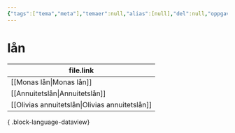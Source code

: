 ```yaml
---
{"tags":["tema","meta"],"temaer":null,"alias":[null],"del":null,"oppgave":null,"fag":null,"eksamen":null,"dg-publish":true,"title":"lån","date":"2023-06-01","modified":"2023-06-01","permalink":"/temaer/lan/","dgPassFrontmatter":true}
---
```



# lån
| file.link                                         |
| ------------------------------------------------- |
| [[Monas lån\|Monas lån]]                       |
| [[Annuitetslån\|Annuitetslån]]                 |
| [[Olivias annuitetslån\|Olivias annuitetslån]] |

{ .block-language-dataview}
